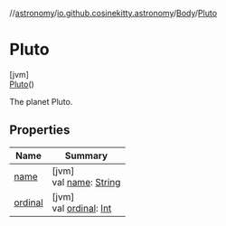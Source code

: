//[astronomy](../../../../index.md)/[io.github.cosinekitty.astronomy](../../index.md)/[Body](../index.md)/[Pluto](index.md)

# Pluto

[jvm]\
[Pluto](index.md)()

The planet Pluto.

## Properties

| Name | Summary |
|---|---|
| [name](../../-eclipse-kind/-none/index.md#-372974862%2FProperties%2F-1216412040) | [jvm]<br>val [name](../../-eclipse-kind/-none/index.md#-372974862%2FProperties%2F-1216412040): [String](https://kotlinlang.org/api/latest/jvm/stdlib/kotlin/-string/index.html) |
| [ordinal](../../-eclipse-kind/-none/index.md#-739389684%2FProperties%2F-1216412040) | [jvm]<br>val [ordinal](../../-eclipse-kind/-none/index.md#-739389684%2FProperties%2F-1216412040): [Int](https://kotlinlang.org/api/latest/jvm/stdlib/kotlin/-int/index.html) |
